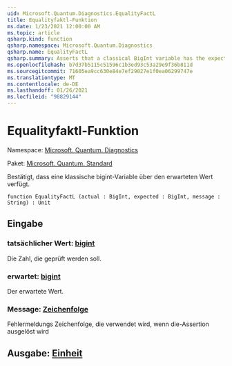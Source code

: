 ```yaml
---
uid: Microsoft.Quantum.Diagnostics.EqualityFactL
title: Equalityfaktl-Funktion
ms.date: 1/23/2021 12:00:00 AM
ms.topic: article
qsharp.kind: function
qsharp.namespace: Microsoft.Quantum.Diagnostics
qsharp.name: EqualityFactL
qsharp.summary: Asserts that a classical BigInt variable has the expected value.
ms.openlocfilehash: b7d37b5115c51596c1b3ed93c53a29e9f36b811d
ms.sourcegitcommit: 71605ea9cc630e84e7ef29027e1f0ea06299747e
ms.translationtype: MT
ms.contentlocale: de-DE
ms.lasthandoff: 01/26/2021
ms.locfileid: "98829144"
---
```

# <a name="equalityfactl-function"></a>Equalityfaktl-Funktion

Namespace: [Microsoft. Quantum. Diagnostics](xref:Microsoft.Quantum.Diagnostics)

Paket: [Microsoft. Quantum. Standard](https://nuget.org/packages/Microsoft.Quantum.Standard)


Bestätigt, dass eine klassische bigint-Variable über den erwarteten Wert verfügt.

```qsharp
function EqualityFactL (actual : BigInt, expected : BigInt, message : String) : Unit
```


## <a name="input"></a>Eingabe

### <a name="actual--bigint"></a>tatsächlicher Wert: [bigint](xref:microsoft.quantum.lang-ref.bigint)

Die Zahl, die geprüft werden soll.


### <a name="expected--bigint"></a>erwartet: [bigint](xref:microsoft.quantum.lang-ref.bigint)

Der erwartete Wert.


### <a name="message--string"></a>Message: [Zeichenfolge](xref:microsoft.quantum.lang-ref.string)

Fehlermeldungs Zeichenfolge, die verwendet wird, wenn die-Assertion ausgelöst wird



## <a name="output--unit"></a>Ausgabe: [Einheit](xref:microsoft.quantum.lang-ref.unit)

